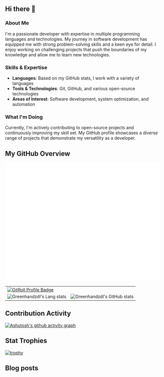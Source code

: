 ## Hi there 👋

### About Me

I'm a passionate developer with expertise in multiple programming languages and technologies. My journey in software development has equipped me with strong problem-solving skills and a keen eye for detail. I enjoy working on challenging projects that push the boundaries of my knowledge and allow me to learn new technologies.

### Skills & Expertise

- **Languages**: Based on my GitHub stats, I work with a variety of languages
- **Tools & Technologies**: Git, GitHub, and various open-source technologies
- **Areas of Interest**: Software development, system optimization, and automation

### What I'm Doing

Currently, I'm actively contributing to open-source projects and continuously improving my skill set. My GitHub profile showcases a diverse range of projects that demonstrate my versatility as a developer.

## My GitHub Overview

![Metrics](/github-metrics.svg)

<table style="border: none;">
  <tr style="border: none;">
    <td colspan="2" style="border: none;"><a href="https://gitroll.io/profile/uLuqeE3Ul6EM95bLhjX6Ywmum9TM2" target="_blank"><img src="https://gitroll.io/api/badges/profiles/v1/uLuqeE3Ul6EM95bLhjX6Ywmum9TM2?theme=kawaiiCat" alt="GitRoll Profile Badge"/></a></td>
  </tr>
  <tr style="border: none;">
    <td style="border: none;"><img src="https://github-readme-stats.vercel.app/api/top-langs/?username=greenhandzdl&hide=shell,html,css,javascript,lua&layout=compact&theme=synthwave" alt="Greenhandzdl's Lang stats" /></td>
    <td style="border: none;"><img src="https://github-readme-stats.vercel.app/api?username=greenhandzdl&show_icons=true&theme=merko" alt="Greenhandzdl's GitHub stats" /></td>
  </tr>
</table>

## Contribution Activity

[![Ashutosh's github activity graph](https://github-readme-activity-graph.vercel.app/graph?username=greenhandzdl&theme=dracula)](https://github.com/ashutosh00710/github-readme-activity-graph)

## Stat Trophies 

[![trophy](https://github-profile-trophy.vercel.app/?username=greenhandzdl&theme=onedark)](https://github.com/ryo-ma/github-profile-trophy)

## Blog posts
<!-- feed start -->

<!-- feed end -->



